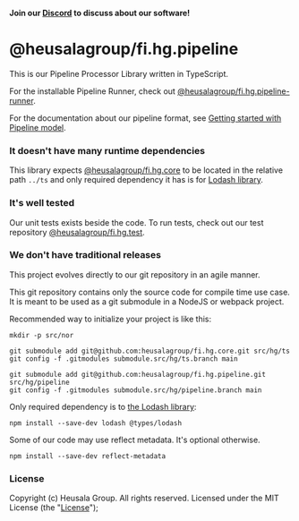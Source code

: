 **Join our [Discord](https://discord.gg/UBTrHxA78f) to discuss about our software!**

# @heusalagroup/fi.hg.pipeline

This is our Pipeline Processor Library written in TypeScript.

For the installable Pipeline Runner, check out [@heusalagroup/fi.hg.pipeline-runner](https://github.com/heusalagroup/fi.hg.pipeline-runner).

For the documentation about our pipeline format, see [Getting started with Pipeline model](https://www.sendanor.com/pipelines/model/).

### It doesn't have many runtime dependencies

This library expects [@heusalagroup/fi.hg.core](https://github.com/heusalagroup/fi.hg.core) to be located 
in the relative path `../ts` and only required dependency it has is for [Lodash 
library](https://lodash.com/).

### It's well tested

Our unit tests exists beside the code. To run tests, check out our test repository 
[@heusalagroup/fi.hg.test](https://github.com/heusalagroup/fi.hg.test).

### We don't have traditional releases

This project evolves directly to our git repository in an agile manner.

This git repository contains only the source code for compile time use case. It is meant to be used 
as a git submodule in a NodeJS or webpack project.

Recommended way to initialize your project is like this:

```
mkdir -p src/nor

git submodule add git@github.com:heusalagroup/fi.hg.core.git src/hg/ts
git config -f .gitmodules submodule.src/hg/ts.branch main

git submodule add git@github.com:heusalagroup/fi.hg.pipeline.git src/hg/pipeline
git config -f .gitmodules submodule.src/hg/pipeline.branch main
```

Only required dependency is to [the Lodash library](https://lodash.com/):

```
npm install --save-dev lodash @types/lodash
```

Some of our code may use reflect metadata. It's optional otherwise.

```
npm install --save-dev reflect-metadata
```

### License

Copyright (c) Heusala Group. All rights reserved. Licensed under the MIT License (the "[License](LICENSE)");

